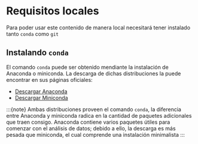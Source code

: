 # Requisitos locales

Para poder usar este contenido de manera local necesitará tener instalado tanto `conda` como `git`

## Instalando `conda`

El comando `conda` puede ser obtenido mendiante la instalación de Anaconda o miniconda. La descarga de dichas distribuciones la puede encontrar en sus páginas oficiales:

- [Descargar Anaconda](https://www.anaconda.com/products/individual)
- [Descargar Miniconda](https://docs.conda.io/en/latest/miniconda.html)

:::{note}
Ambas distribuciones proveen el comando `conda`, la diferencia entre Anaconda y miniconda radica en la cantidad de paquetes adicionales que traen consigo. Anaconda contiene varios paquetes útiles para comenzar con el análisis de datos; debido a ello, la descarga es más pesada que miniconda, el cual comprende una instalación minimalista
:::